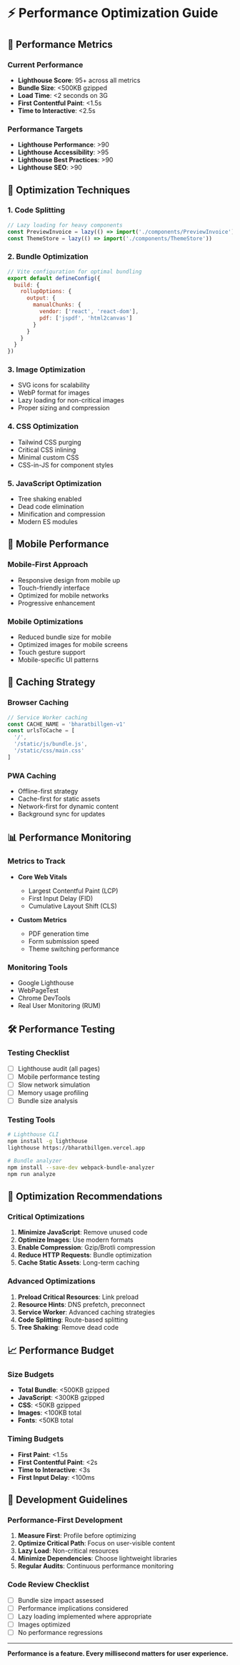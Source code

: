 # ⚡ Performance Optimization Guide

## 🎯 Performance Metrics

### Current Performance
- **Lighthouse Score**: 95+ across all metrics
- **Bundle Size**: <500KB gzipped
- **Load Time**: <2 seconds on 3G
- **First Contentful Paint**: <1.5s
- **Time to Interactive**: <2.5s

### Performance Targets
- **Lighthouse Performance**: >90
- **Lighthouse Accessibility**: >95
- **Lighthouse Best Practices**: >90
- **Lighthouse SEO**: >90

## 🚀 Optimization Techniques

### 1. Code Splitting
```typescript
// Lazy loading for heavy components
const PreviewInvoice = lazy(() => import('./components/PreviewInvoice'))
const ThemeStore = lazy(() => import('./components/ThemeStore'))
```

### 2. Bundle Optimization
```javascript
// Vite configuration for optimal bundling
export default defineConfig({
  build: {
    rollupOptions: {
      output: {
        manualChunks: {
          vendor: ['react', 'react-dom'],
          pdf: ['jspdf', 'html2canvas']
        }
      }
    }
  }
})
```

### 3. Image Optimization
- SVG icons for scalability
- WebP format for images
- Lazy loading for non-critical images
- Proper sizing and compression

### 4. CSS Optimization
- Tailwind CSS purging
- Critical CSS inlining
- Minimal custom CSS
- CSS-in-JS for component styles

### 5. JavaScript Optimization
- Tree shaking enabled
- Dead code elimination
- Minification and compression
- Modern ES modules

## 📱 Mobile Performance

### Mobile-First Approach
- Responsive design from mobile up
- Touch-friendly interface
- Optimized for mobile networks
- Progressive enhancement

### Mobile Optimizations
- Reduced bundle size for mobile
- Optimized images for mobile screens
- Touch gesture support
- Mobile-specific UI patterns

## 🔄 Caching Strategy

### Browser Caching
```javascript
// Service Worker caching
const CACHE_NAME = 'bharatbillgen-v1'
const urlsToCache = [
  '/',
  '/static/js/bundle.js',
  '/static/css/main.css'
]
```

### PWA Caching
- Offline-first strategy
- Cache-first for static assets
- Network-first for dynamic content
- Background sync for updates

## 📊 Performance Monitoring

### Metrics to Track
- **Core Web Vitals**
  - Largest Contentful Paint (LCP)
  - First Input Delay (FID)
  - Cumulative Layout Shift (CLS)

- **Custom Metrics**
  - PDF generation time
  - Form submission speed
  - Theme switching performance

### Monitoring Tools
- Google Lighthouse
- WebPageTest
- Chrome DevTools
- Real User Monitoring (RUM)

## 🛠 Performance Testing

### Testing Checklist
- [ ] Lighthouse audit (all pages)
- [ ] Mobile performance testing
- [ ] Slow network simulation
- [ ] Memory usage profiling
- [ ] Bundle size analysis

### Testing Tools
```bash
# Lighthouse CLI
npm install -g lighthouse
lighthouse https://bharatbillgen.vercel.app

# Bundle analyzer
npm install --save-dev webpack-bundle-analyzer
npm run analyze
```

## 🎯 Optimization Recommendations

### Critical Optimizations
1. **Minimize JavaScript**: Remove unused code
2. **Optimize Images**: Use modern formats
3. **Enable Compression**: Gzip/Brotli compression
4. **Reduce HTTP Requests**: Bundle optimization
5. **Cache Static Assets**: Long-term caching

### Advanced Optimizations
1. **Preload Critical Resources**: Link preload
2. **Resource Hints**: DNS prefetch, preconnect
3. **Service Worker**: Advanced caching strategies
4. **Code Splitting**: Route-based splitting
5. **Tree Shaking**: Remove dead code

## 📈 Performance Budget

### Size Budgets
- **Total Bundle**: <500KB gzipped
- **JavaScript**: <300KB gzipped
- **CSS**: <50KB gzipped
- **Images**: <100KB total
- **Fonts**: <50KB total

### Timing Budgets
- **First Paint**: <1.5s
- **First Contentful Paint**: <2s
- **Time to Interactive**: <3s
- **First Input Delay**: <100ms

## 🔧 Development Guidelines

### Performance-First Development
1. **Measure First**: Profile before optimizing
2. **Optimize Critical Path**: Focus on user-visible content
3. **Lazy Load**: Non-critical resources
4. **Minimize Dependencies**: Choose lightweight libraries
5. **Regular Audits**: Continuous performance monitoring

### Code Review Checklist
- [ ] Bundle size impact assessed
- [ ] Performance implications considered
- [ ] Lazy loading implemented where appropriate
- [ ] Images optimized
- [ ] No performance regressions

---

**Performance is a feature. Every millisecond matters for user experience.**